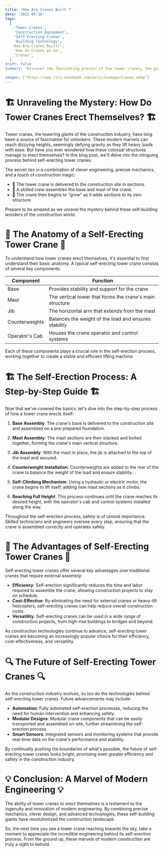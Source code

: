```yaml
---
title: 'How Are Cranes Built ?'
date: '2022-05-18'
tags:
  [
    'Tower Cranes',
    'Construction Equipment',
    'Self-Erecting Cranes',
    'Building Technology',
    How Are Cranes Built?',
    'How do Cranes go up',
    'Cranes',
  ]
draft: false
summary: 'Discover the fascinating process of how tower cranes, the giants of the construction world, erect themselves to reach dizzying heights. This blog post delves into the intricate mechanics and engineering behind self-erecting cranes, shedding light on one of the most impressive feats in modern construction.'

images: ['https://www.rics-notebook.com/articleimage/Cranes.webp']
---
```


# 🏗️ Unraveling the Mystery: How Do Tower Cranes Erect Themselves? 🏗️

Tower cranes, the towering giants of the construction industry, have long been a source of fascination for onlookers. These modern marvels can reach dizzying heights, seemingly defying gravity as they lift heavy loads with ease. But have you ever wondered how these colossal structures manage to erect themselves? In this blog post, we'll delve into the intriguing process behind self-erecting tower cranes.

The secret lies in a combination of clever engineering, precise mechanics, and a touch of construction magic:

- 🏰 The tower crane is delivered to the construction site in sections.
- 🔧 A skilled crew assembles the base and mast of the crane.
- 🌿 The crane then begins to "grow" as it adds sections to its own structure.

Prepare to be amazed as we unravel the mystery behind these self-building wonders of the construction world.

# 🧩 The Anatomy of a Self-Erecting Tower Crane 🧩

To understand how tower cranes erect themselves, it's essential to first understand their basic anatomy. A typical self-erecting tower crane consists of several key components:

| Component      | Function                                                 |
| -------------- | -------------------------------------------------------- |
| Base           | Provides stability and support for the crane             |
| Mast           | The vertical tower that forms the crane's main structure |
| Jib            | The horizontal arm that extends from the mast            |
| Counterweights | Balances the weight of the load and ensures stability    |
| Operator's Cab | Houses the crane operator and control systems            |

Each of these components plays a crucial role in the self-erection process, working together to create a stable and efficient lifting machine.

# 🏗️ The Self-Erection Process: A Step-by-Step Guide 🏗️

Now that we've covered the basics, let's dive into the step-by-step process of how a tower crane erects itself:

1. **Base Assembly**: The crane's base is delivered to the construction site and assembled on a pre-prepared foundation.

2. **Mast Assembly**: The mast sections are then stacked and bolted together, forming the crane's main vertical structure.

3. **Jib Assembly**: With the mast in place, the jib is attached to the top of the mast and secured.

4. **Counterweight Installation**: Counterweights are added to the rear of the crane to balance the weight of the load and ensure stability.

5. **Self-Climbing Mechanism**: Using a hydraulic or electric motor, the crane begins to lift itself, adding new mast sections as it climbs.

6. **Reaching Full Height**: This process continues until the crane reaches its desired height, with the operator's cab and control systems installed along the way.

Throughout the self-erection process, safety is of utmost importance. Skilled technicians and engineers oversee every step, ensuring that the crane is assembled correctly and operates safely.

# 🌟 The Advantages of Self-Erecting Tower Cranes 🌟

Self-erecting tower cranes offer several key advantages over traditional cranes that require external assembly:

- **Efficiency**: Self-erection significantly reduces the time and labor required to assemble the crane, allowing construction projects to stay on schedule.
- **Cost-Effective**: By eliminating the need for external cranes or heavy-lift helicopters, self-erecting cranes can help reduce overall construction costs.
- **Versatility**: Self-erecting cranes can be used in a wide range of construction projects, from high-rise buildings to bridges and beyond.

As construction technologies continue to advance, self-erecting tower cranes are becoming an increasingly popular choice for their efficiency, cost-effectiveness, and versatility.

# 🔍 The Future of Self-Erecting Tower Cranes 🔍

As the construction industry evolves, so too do the technologies behind self-erecting tower cranes. Future advancements may include:

- **Automation**: Fully automated self-erection processes, reducing the need for human intervention and enhancing safety.
- **Modular Designs**: Modular crane components that can be easily transported and assembled on-site, further streamlining the self-erection process.
- **Smart Sensors**: Integrated sensors and monitoring systems that provide real-time data on the crane's performance and stability.

By continually pushing the boundaries of what's possible, the future of self-erecting tower cranes looks bright, promising even greater efficiency and safety in the construction industry.

# 💡 Conclusion: A Marvel of Modern Engineering 💡

The ability of tower cranes to erect themselves is a testament to the ingenuity and innovation of modern engineering. By combining precise mechanics, clever design, and advanced technologies, these self-building giants have revolutionized the construction landscape.

So, the next time you see a tower crane reaching towards the sky, take a moment to appreciate the incredible engineering behind its self-erection process. From the ground up, these marvels of modern construction are truly a sight to behold.
